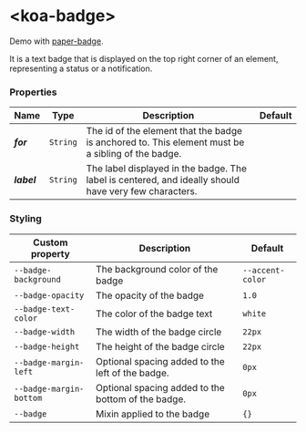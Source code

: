 # &lt;koa-badge&gt;

Demo with [paper-badge](https://elements.polymer-project.org/elements/paper-badge?view=demo).

It is a text badge that is displayed on the top right corner of an element, representing a status or a notification.

### Properties

Name | Type | Description | Default
-----|------|-------------|--------
***for*** | `String` | The id of the element that the badge is anchored to. This element must be a sibling of the badge. |
***label*** | `String` | The label displayed in the badge. The label is centered, and ideally should have very few characters. |

### Styling

Custom property | Description | Default
----------------|-------------|--------
`--badge-background` | The background color of the badge | `--accent-color`
`--badge-opacity` | The opacity of the badge | `1.0`
`--badge-text-color` | The color of the badge text | `white`
`--badge-width` | The width of the badge circle | `22px`
`--badge-height` | The height of the badge circle | `22px`
`--badge-margin-left` | Optional spacing added to the left of the badge. | `0px`
`--badge-margin-bottom` | Optional spacing added to the bottom of the badge. | `0px`
`--badge` | Mixin applied to the badge | `{}`
